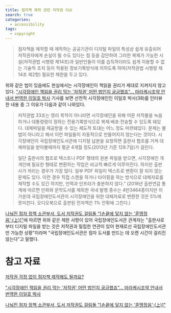 ```yaml
---
title: 점자책 제작 관련 저작권 이슈
search: true
categories:
  - accessibility
tags:
  - copyright
---
```




> 점자책을 제작할 때 제작하는 공공기관이 디지털 파일의 특성상 쉽게 유출되어 저작권자에게 손실이 될 수도 있다는 점 등을 감안하여 그러한 복제가 가능한 시설(저작권법 시행령 제14조)과 일반인들이 이를 습득하더라도 쉽게 이용할 수 없는 기술적 조치 등이 적용된 정보기록방식에 의하도록 하여(저작권법 시행령 제14조 제2항) 필요한 제한을 두고 있다.


위와 같은 법이 있음에도 현실에서는 시각장애인이 책읽을 권리가 제대로 지켜지지 않고 있다. ["시각장애인 책읽을 권리 막는 '저작권' 어떤 법인지 궁금했죠"… 마라케시조약 안내서 번역한 이일호 박사](https://www.khan.co.kr/article/201910311852001) 기사를 보면 선천적 시각장애인인 이일호 박사(38)를 인터뷰한 내용 중 그 이유가 다음과 같이 나와있다.
> 저작권법 33조는 영리 목적이 아니라면 시각장애인을 위해 어문 저작물을 녹음하거나 대통령령이 정하는 전용기록방식으로 복제·배포·전송할 수 있도록 돼있다. 대체파일을 제공받을 수 있는 제도적 토대는 어느 정도 마련돼있다. 문제는 불법이 아니라고 해서 이런 파일들이 자동적으로 만들어지지 않는다는 것이다. 시각장애인이 국립장애인도서관에 디지털 납본을 요청하면 출판사 협조를 거쳐 대체파일을 받아볼때까지 평균 4개월 정도(2013년 기준 129.7일)가 걸린다.


> 일단 출판사의 협조로 텍스트나 PDF 형태의 원본 파일을 받으면, 시각장애인 개개인에 필요한 형태로 변환하는 작업은 비교적 빠르게 이루어진다. 하지만 출판사가 꺼리는 경우가 가장 많다. 일부 PDF 파일이 텍스트로 변환이 잘 되지 않는 문제도 있다. 이런 경우 직접 스캔을 하거나 타이핑을 하는 방식으로 대체자료를 제작할 수도 있긴 하지만, 인력과 인프라가 충분하지 않다.” (2018년 출판연감 통계에 따르면 만화와 문학도서를 제외한 국내 발행 종수는 4만3464종이지만 이 가운데 국립장애인도서관이 시각장애인을 위한 대체자료로 변환한 것은 5%에 못미친다. 오디오북으로 출판된 전자책은 1% 안팎에 그친다.)

[나눠진 점자 정책 소관부서, 도서 저작권도 걸림돌 "[손끝에 닿지 않는 '훈맹정음'·(上)]"](https://www.kyeongin.com/article/1716042)에 따르면 위와 같은 제한 사항이 있어 국립장애인도서관 관계자는 "출판사로부터 디지털 파일을 받는 것은 저작권과 밀접한 연관이 있어 현재로선 국립장애인도서관만 가능한 상황"이라며 "국립장애인도서관은 점자 도서를 만드는 데 오랜 시간이 걸리진 않는다"고 말했다.



# 참고 자료
[저작권 걱정 없이 점자책 제작해도 될까요?](https://blog.naver.com/kcc_press/220423208008)

["시각장애인 책읽을 권리 막는 '저작권' 어떤 법인지 궁금했죠"… 마라케시조약 안내서 번역한 이일호 박사](https://www.khan.co.kr/article/201910311852001)

[나눠진 점자 정책 소관부서, 도서 저작권도 걸림돌 "[손끝에 닿지 않는 '훈맹정음'·(上)]"](https://www.kyeongin.com/article/1716042)